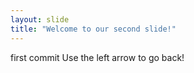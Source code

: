 ```yaml
---
layout: slide
title: "Welcome to our second slide!"
---
```

first commit
Use the left arrow to go back!
